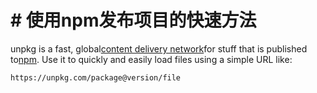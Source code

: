 



# \# 使用npm发布项目的快速方法

unpkg is a fast, global[content delivery network](https://en.wikipedia.org/wiki/Content_delivery_network)for stuff that is published to[npm](https://www.npmjs.com/). Use it to quickly and easily load files using a simple URL like:

`https://unpkg.com/package@version/file`

  


